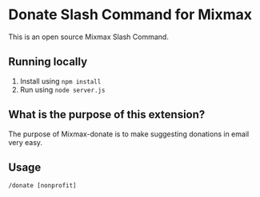 # Donate Slash Command for Mixmax

This is an open source Mixmax Slash Command. 
## Running locally

1. Install using `npm install`
2. Run using `node server.js`

## What is the purpose of this extension?

The purpose of Mixmax-donate is to make suggesting donations in email very easy. 

## Usage
```
/donate [nonprofit]
```
